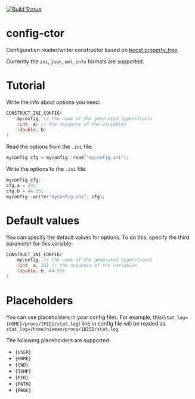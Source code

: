 [![Build Status](https://travis-ci.org/niXman/config-ctor.svg?branch=master)](https://travis-ci.org/niXman/config-ctor)

config-ctor
===========

Configuration reader/writer constructor based on [boost.property_tree](http://www.boost.org/doc/libs/1_59_0/libs/property_tree/index.html).

Currently the `ini`, `json`, `xml`, `info` formats are supported.


Tutorial
===========
Write the info about options you need:
```cpp
CONSTRUCT_INI_CONFIG(
	myconfig, // the name of the generated type(struct)
	(int, a) // the sequence of the variables
	(double, b)
)
```
Read the options from the `.ini` file:
```cpp
myconfig cfg = myconfig::read("myconfig.ini");
```
Write the options to the `.ini` file:
```cpp
myconfig cfg;
cfg.a = 33;
cfg.b = 44.55;
myconfig::write("myconfig.ini", cfg);
```

Default values
===========
You can specify the default values for options. To do this, specify the third parameter for this variable:
```cpp
CONSTRUCT_INI_CONFIG(
	myconfig, // the name of the generated type(struct)
	(int, a, 33) // the sequence of the variables
	(double, b, 44.55)
)
```

Placeholders
===========
You can use placeholders in your config files.
For example, this(`stat_log={HOME}/procs/{PID}/stat.log`) line in config file will be readed as `stat_log=/home/nixman/procs/18151/stat.log`

The following placeholders are supported:
 - `{USER}`
 - `{HOME}`
 - `{CWD}`
 - `{TEMP}`
 - `{PID}`
 - `{PATH}`
 - `{PROC}`
